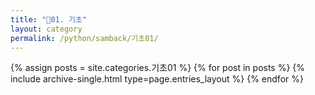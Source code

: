 ```yaml
---
title: "🌴01. 기초"
layout: category
permalink: /python/samback/기초01/
---
```


{% assign posts = site.categories.기초01 %}
{% for post in posts %} {% include archive-single.html type=page.entries_layout %} {% endfor %}
